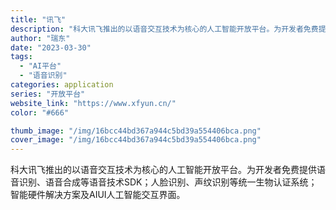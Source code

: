 ```yaml
---
title: "讯飞"
description: "科大讯飞推出的以语音交互技术为核心的人工智能开放平台。为开发者免费提供语音识别、语音合成等语音技术SDK；人脸识别、声纹"
author: "瑞东"
date: "2023-03-30"
tags:
  - "AI平台"
  - "语音识别"
categories: application
series: "开放平台"
website_link: "https://www.xfyun.cn/"
color: "#666"

thumb_image: "/img/16bcc44bd367a944c5bd39a554406bca.png"
cover_image: "/img/16bcc44bd367a944c5bd39a554406bca.png"
---
```


科大讯飞推出的以语音交互技术为核心的人工智能开放平台。为开发者免费提供语音识别、语音合成等语音技术SDK；人脸识别、声纹识别等统一生物认证系统；智能硬件解决方案及AIUI人工智能交互界面。
